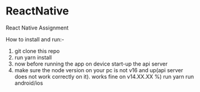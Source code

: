 # ReactNative
React Native Assignment

How to install and run:-

1) git clone this repo
2) run yarn install
3) now before running the app on device start-up the api server
4) make sure the node version on your pc is not v16 and up(api server does not work correctly on it). works fine on v14.XX.XX
%) run yarn run android/ios
